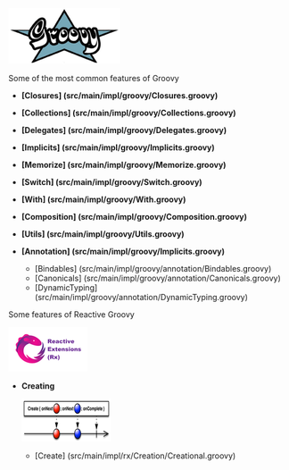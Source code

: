   ![My image](src/resources/img/grovy.png)


Some of the most common features of Groovy

* **[Closures] (src/main/impl/groovy/Closures.groovy)**

* **[Collections] (src/main/impl/groovy/Collections.groovy)**

* **[Delegates] (src/main/impl/groovy/Delegates.groovy)**
    
* **[Implicits] (src/main/impl/groovy/Implicits.groovy)**

* **[Memorize] (src/main/impl/groovy/Memorize.groovy)**

* **[Switch] (src/main/impl/groovy/Switch.groovy)**

* **[With] (src/main/impl/groovy/With.groovy)**

* **[Composition] (src/main/impl/groovy/Composition.groovy)**

* **[Utils] (src/main/impl/groovy/Utils.groovy)**

* **[Annotation] (src/main/impl/groovy/Implicits.groovy)**
    * [Bindables] (src/main/impl/groovy/annotation/Bindables.groovy)
    * [Canonicals] (src/main/impl/groovy/annotation/Canonicals.groovy)
    * [DynamicTyping] (src/main/impl/groovy/annotation/DynamicTyping.groovy)

Some features of Reactive Groovy

 ![My image](src/resources/img/rsz_reactive-extensions.png)

* **Creating**

    ![My image](src/resources/img/rsz_1createc.png)
    * [Create] (src/main/impl/rx/Creation/Creational.groovy)


